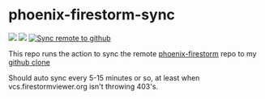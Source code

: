 # phoenix-firestorm-sync
![](https://badgen.net/github/last-commit/Kadah/phoenix-firestorm) ![](https://badgen.net/github/tag/Kadah/phoenix-firestorm) [![Sync remote to github](https://github.com/Kadah/phoenix-firestorm-sync/actions/workflows/git-sync.yml/badge.svg)](https://github.com/Kadah/phoenix-firestorm-sync/actions/workflows/git-sync.yml)


This repo runs the action to sync the remote [phoenix-firestorm](https://vcs.firestormviewer.org/phoenix-firestorm) repo to my [github clone](https://github.com/Kadah/phoenix-firestorm)

Should auto sync every 5-15 minutes or so, at least when vcs.firestormviewer.org isn't throwing 403's.

